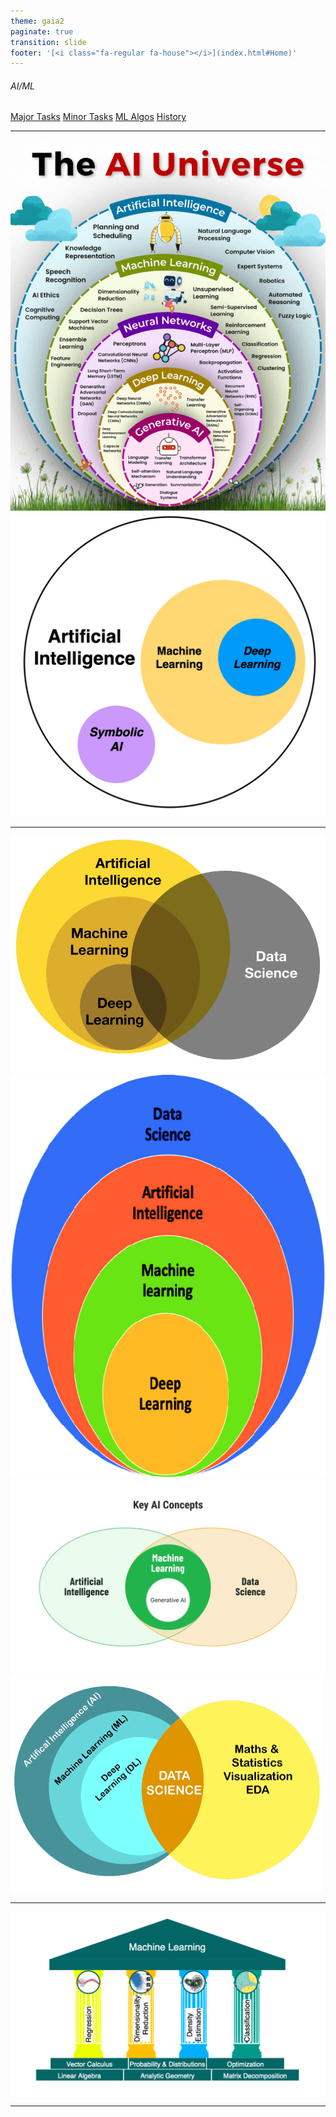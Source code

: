 ```yaml
---
theme: gaia2
paginate: true
transition: slide
footer: '[<i class="fa-regular fa-house"></i>](index.html#Home)'
---
```



<!-- _class: lead -->

###### AI/ML

<div class="dashboard-tiles">
  <a class="tile-link" href="aiml/major/index.html" style="--tile-bg-img:url('assets/2025-10-01-08-41-30.png');">Major Tasks</a>
  <a class="tile-link" href="aiml/minor/index.html" style="--tile-bg-img:url('assets/2025-10-01-08-35-30.png');">Minor Tasks</a>
  <a class="tile-link" href="aiml/mlalgos/index.html" style="--tile-bg-img:url('assets/2025-10-01-08-47-10.png');">ML Algos</a>
  <a class="tile-link" href="aiml/history/index.html" style="--tile-bg-img:url('assets/2025-10-01-11-36-59.png');">History</a>
</div>

---

<!-- _class: lead -->
![h:500 drop-shadow](assets/2025-10-01-11-18-12.png) ![h:500 drop-shadow source:asdfasddf](assets/2025-10-01-11-24-41.png )

---

<!-- _class: lead -->
![w:300 h:250 drop-shadow](assets/2025-10-01-12-27-54.png) ![w:300 h:250 drop-shadow](assets/2025-10-01-12-28-17.png) ![w:300 h:250 drop-shadow](assets/2025-10-01-12-28-58.png) ![w:300 w:250 drop-shadow](assets/2025-10-01-12-29-14.png)

---

<!-- _class: lead -->
![w:800 drop-shadow](assets/2025-10-01-09-45-50.png)

---
